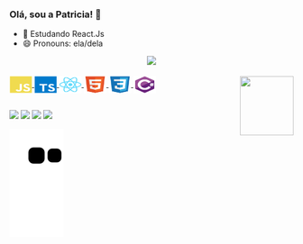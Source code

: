 ### Olá, sou a Patricia! 👋

- 🌱 Estudando React.Js
- 😄 Pronouns: ela/dela

<div align="center">
  <a href="https://github.com/PatriciaFVaz">
  <img height="180em" src="https://github-readme-stats.vercel.app/api?username=PatriciaFVaz&show_icons=true&theme=dark&include_all_commits=true&count_private=true"/>
</div>
<div style="display: inline_block"><br>
  <img align="center" alt="Js" height="30" width="40" src="https://raw.githubusercontent.com/devicons/devicon/master/icons/javascript/javascript-plain.svg">
  <img align="center" alt="Ts" height="30" width="40" src="https://raw.githubusercontent.com/devicons/devicon/master/icons/typescript/typescript-plain.svg">
  <img align="center" alt="React" height="30" width="40" src="https://raw.githubusercontent.com/devicons/devicon/master/icons/react/react-original.svg">
  <img align="center" alt="HTML" height="30" width="40" src="https://raw.githubusercontent.com/devicons/devicon/master/icons/html5/html5-original.svg">
  <img align="center" alt="CSS" height="30" width="40" src="https://raw.githubusercontent.com/devicons/devicon/master/icons/css3/css3-original.svg">
  <img align="center" alt="Csharp" height="30" width="40" src="https://raw.githubusercontent.com/devicons/devicon/master/icons/csharp/csharp-original.svg">
  <img align="right" alt="" height="105" width="95" src="https://media1.giphy.com/media/BaDsH4FpMBnqdK8J0g/giphy.gif?cid=ecf05e47ud1slibvyb0zr32s18c0s0h0njv0oafr8m2lxthi&rid=giphy.gif&ct=g">
  

</div>
  
  ##
 
<div> 
  <a href="https://www.instagram.com/p.fvaz/" target="_blank"><img src="https://img.shields.io/badge/-Instagram-%23E4405F?style=for-the-badge&logo=instagram&logoColor=white" target="_blank"></a>
 <a href="https://discord.gg/PatriciaVaz#4828" target="_blank"><img src="https://img.shields.io/badge/Discord-7289DA?style=for-the-badge&logo=discord&logoColor=white" target="_blank"></a> 
  <a href = "mailto:patifernandavaz@gmail.com"><img src="https://img.shields.io/badge/-Gmail-%23333?style=for-the-badge&logo=gmail&logoColor=white" target="_blank"></a>
  <a href="https://www.linkedin.com/in/patr%C3%ADcia-fernanda-vaz-17346a180/" target="_blank"><img src="https://img.shields.io/badge/-LinkedIn-%230077B5?style=for-the-badge&logo=linkedin&logoColor=white" target="_blank"></a> 
        
   ![Snake animation](https://github.com/PatriciaFVaz/PatriciaFVaz/blob/output/github-contribution-grid-snake.svg)

  
</div>






